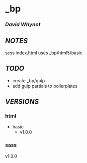 # **_bp**
### *David Whynot*
## *NOTES*
scss index.html uses \_bp/html5/basic

## *TODO*
 - create \_bp/gulp
 - add gulp partials to boilerplates

## *VERSIONS*
### html
* basic
	* v1.0.0
### sass
v1.0.0
